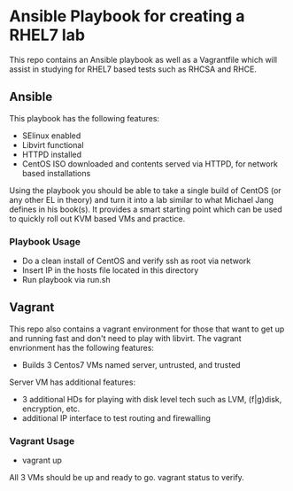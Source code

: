 # Ansible Playbook for creating a RHEL7 lab

This repo contains an Ansible playbook as well as a Vagrantfile which will assist in studying for RHEL7 based tests such as RHCSA and RHCE.

## Ansible

This playbook has the following features:

* SElinux enabled
* Libvirt functional
* HTTPD installed
* CentOS ISO downloaded and contents served via HTTPD, for network based installations

Using the playbook you should be able to take a single build of CentOS (or any other EL in theory) and turn it into a lab similar to what Michael Jang defines in his book(s). It provides a smart starting point which can be used to quickly roll out KVM based VMs and practice.

### Playbook Usage

* Do a clean install of CentOS and verify ssh as root via network
* Insert IP in the hosts file located in this directory
* Run playbook via run.sh

## Vagrant

This repo also contains a vagrant environment for those that want to get up and running fast and don't need to play with libvirt. The vagrant envrionment has the following features:

* Builds 3 Centos7 VMs named server, untrusted, and trusted

Server VM has additional features:
* 3 additional HDs for playing with disk level tech such as LVM, (f|g)disk, encryption, etc.
* additional IP interface to test routing and firewalling

### Vagrant Usage

* vagrant up

All 3 VMs should be up and ready to go. vagrant status to verify.
